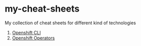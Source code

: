 # my-cheat-sheets
My collection of cheat sheets for different kind of technologies

1. [Openshift CLI](https://github.com/alizard0/my-cheat-sheets/blob/master/openshift.md)
1. [Openshift Operators](https://github.com/alizard0/my-cheat-sheets/blob/master/oc-operators.md)
